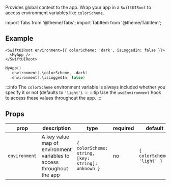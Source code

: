 ---
---

Provides global context to the app. Wrap your app in a `SwiftUIRoot` to access environment variables like `colorScheme`.

import Tabs from '@theme/Tabs';
import TabItem from '@theme/TabItem';

## Example

<Tabs>
<TabItem value="srn" label="swiftui-react-native">

```tsx
<SwiftUIRoot environment={{ colorScheme: 'dark', isLoggedIn: false }}>
  <MyApp />
</SwiftUIRoot>
```

</TabItem>
<TabItem value="swiftui" label="SwiftUI">

```swift
MyApp()
  .environment(.\colorScheme, .dark)
  .environment(.\isLoggedIn, false)
```

</TabItem>
</Tabs>

:::info
The `colorScheme` environment variable is always included whether you specify it or not (defaults to `'light'`).
:::
:::tip
Use the `useEnvironment` hook to access these values throughout the app.
:::

## Props

| prop          | description                                                           | type                                              | required | default                    |
| ------------- | --------------------------------------------------------------------- | ------------------------------------------------- | -------- | -------------------------- |
| `environment` | A key value map of environment variables to access throughout the app | `{ colorScheme: string, [key: string]: unknown }` | no       | `{ colorScheme: 'light' }` |
